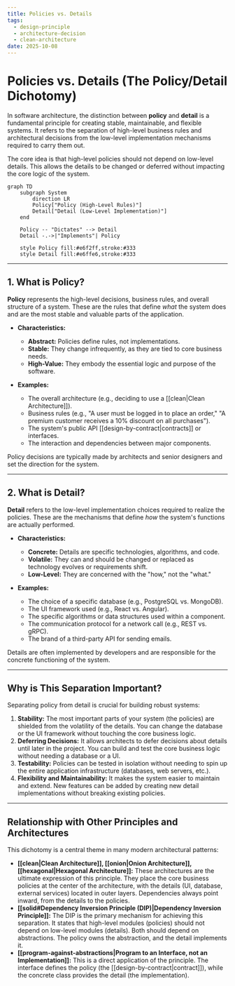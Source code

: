 ```yaml
---
title: Policies vs. Details
tags:
  - design-principle
  - architecture-decision
  - clean-architecture
date: 2025-10-08
---
```

# Policies vs. Details (The Policy/Detail Dichotomy)

In software architecture, the distinction between **policy** and **detail** is a fundamental principle for creating stable, maintainable, and flexible systems. It refers to the separation of high-level business rules and architectural decisions from the low-level implementation mechanisms required to carry them out.

The core idea is that high-level policies should not depend on low-level details. This allows the details to be changed or deferred without impacting the core logic of the system.

```mermaid
graph TD
    subgraph System
        direction LR
        Policy["Policy (High-Level Rules)"]
        Detail["Detail (Low-Level Implementation)"]
    end

    Policy -- "Dictates" --> Detail
    Detail -.->|"Implements"| Policy

    style Policy fill:#e6f2ff,stroke:#333
    style Detail fill:#e6ffe6,stroke:#333
```

---

## 1. What is Policy?

**Policy** represents the high-level decisions, business rules, and overall structure of a system. These are the rules that define *what* the system does and are the most stable and valuable parts of the application.

- **Characteristics:**
    - **Abstract:** Policies define rules, not implementations.
    - **Stable:** They change infrequently, as they are tied to core business needs.
    - **High-Value:** They embody the essential logic and purpose of the software.

- **Examples:**
    - The overall architecture (e.g., deciding to use a [[clean|Clean Architecture]]).
    - Business rules (e.g., "A user must be logged in to place an order," "A premium customer receives a 10% discount on all purchases").
    - The system's public API [[design-by-contract|contracts]] or interfaces.
    - The interaction and dependencies between major components.

Policy decisions are typically made by architects and senior designers and set the direction for the system.

---

## 2. What is Detail?

**Detail** refers to the low-level implementation choices required to realize the policies. These are the mechanisms that define *how* the system's functions are actually performed.

- **Characteristics:**
    - **Concrete:** Details are specific technologies, algorithms, and code.
    - **Volatile:** They can and should be changed or replaced as technology evolves or requirements shift.
    - **Low-Level:** They are concerned with the "how," not the "what."

- **Examples:**
    - The choice of a specific database (e.g., PostgreSQL vs. MongoDB).
    - The UI framework used (e.g., React vs. Angular).
    - The specific algorithms or data structures used within a component.
    - The communication protocol for a network call (e.g., REST vs. gRPC).
    - The brand of a third-party API for sending emails.

Details are often implemented by developers and are responsible for the concrete functioning of the system.

---

## Why is This Separation Important?

Separating policy from detail is crucial for building robust systems:

1.  **Stability:** The most important parts of your system (the policies) are shielded from the volatility of the details. You can change the database or the UI framework without touching the core business logic.
2.  **Deferring Decisions:** It allows architects to defer decisions about details until later in the project. You can build and test the core business logic without needing a database or a UI.
3.  **Testability:** Policies can be tested in isolation without needing to spin up the entire application infrastructure (databases, web servers, etc.).
4.  **Flexibility and Maintainability:** It makes the system easier to maintain and extend. New features can be added by creating new detail implementations without breaking existing policies.

---

## Relationship with Other Principles and Architectures

This dichotomy is a central theme in many modern architectural patterns:

-   **[[clean|Clean Architecture]], [[onion|Onion Architecture]], [[hexagonal|Hexagonal Architecture]]:** These architectures are the ultimate expression of this principle. They place the core business policies at the center of the architecture, with the details (UI, database, external services) located in outer layers. Dependencies always point inward, from the details to the policies.
-   **[[solid#Dependency Inversion Principle (DIP)|Dependency Inversion Principle]]:** The DIP is the primary mechanism for achieving this separation. It states that high-level modules (policies) should not depend on low-level modules (details). Both should depend on abstractions. The policy owns the abstraction, and the detail implements it.
-   **[[program-against-abstractions|Program to an Interface, not an Implementation]]:** This is a direct application of the principle. The interface defines the policy (the [[design-by-contract|contract]]), while the concrete class provides the detail (the implementation).
